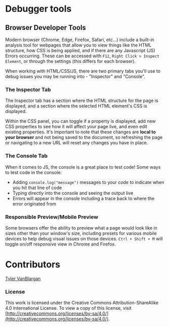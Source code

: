 # Debugger tools

## Browser Developer Tools

Modern browser (Chrome, Edge, Firefox, Safari, etc...) include a built-in analysis tool for webpages that allow you to view things like the HTML structure, how CSS is being applied, and if there are any Javascript (JS) Errors occurring. These can be accessed with `F12`, `Right Click > Inspect Element`, or through the settings (this differs for each browser). 

When working with HTML/CSS/JS, there are two primary tabs you'll use to debug issues you may be running into - "Inspector" and "Console". 

### The Inspector Tab

The Inspector tab has a section where the HTML structure for the page is displayed, and a section where the selected HTML element's CSS is displayed. 

Within the CSS panel, you can toggle if a property is displayed, add new CSS properties to see how it will affect your page live, and even edit existing properties. It's important to note that these changes are **local to your browser** and not being saved to the document, so refreshing the page or navigating to a new URL will reset any changes you have in place. 

### The Console Tab

When it comes to JS, the console is a great place to test code! Some ways to test code in the console:

- Adding `console.log("message")` messages to your code to indicate when you hit that line of code
- Typing directly into the console and seeing the output live
- Errors will appear in the console including a trace back to where the error originated from

### Responsible Preview/Mobile Preview

Some browsers offer the ability to preview what a page would look like in sizes other than your window's size, including presets for various mobile devices to help debug visual issues on those devices. `Ctrl + Shift + M` will toggle on/off responsive view in Chrome and Firefox. 

# Contributors
[Tyler VanBlargan](https://github.com/12vanblart)

### License

This work is licensed under the Creative Commons Attribution-ShareAlike 4.0 International License. To view a copy of this license, visit [http://creativecommons.org/licenses/by-sa/4.0/](http://creativecommons.org/licenses/by-sa/4.0/).

